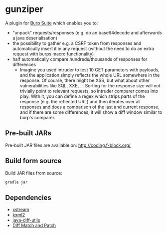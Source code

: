 # gunziper

A plugin for [Burp Suite](https://portswigger.net/burp/) which enables you to:
* "unpack" requests/responses (e.g. do an base64decode and afterwards a java deserialisation)
* the possibility to gather e.g. a CSRF token from responses and automatically insert it in any request (without the need to do an extra request with burps macro functionality)
* half automatically compare hundreds/thousands of responses for differences
  * Imagine you used intruder to test 10 GET parameters with payloads, and the application simply reflects the whole URL somewhere in the response. Of course, there might be XSS, but what about other vulnerabilities like SQL, XXE, ... Sorting for the response size will not trivially point to relevant requests, so intruder comparer comes into play. With it, you can define a regex which strips parts of the response (e.g. the reflected URL) and then iterates over all responses and does a comparison of the last and current response, and if there are some differences, it will show a diff window similar to burp's comparer.

## Pre-built JARs

Pre-built JAR files are available on: http://coding.f-block.org/

## Build form source

Build JAR files from source:

```bash
gradle jar
```

## Dependencies

* [xstream](http://x-stream.github.io/index.html)
* [kxml2](https://sourceforge.net/projects/kxml/files/kxml2/2.3.0/)
* [java-diff-utils](http://code.google.com/p/java-diff-utils/)
* [Diff Match and Patch](http://code.google.com/p/google-diff-match-patch)
